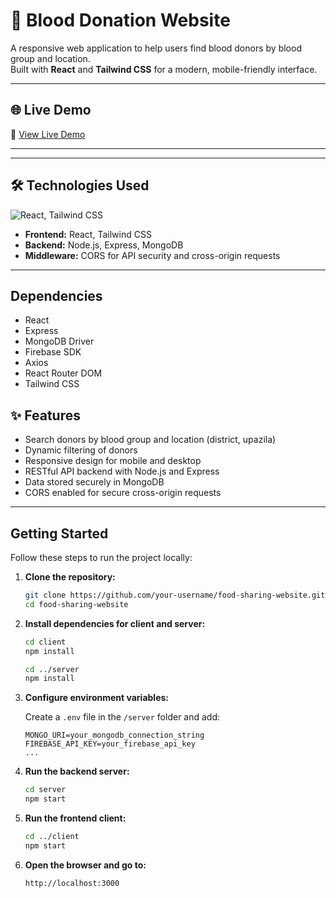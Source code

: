 # 💉 Blood Donation Website

A responsive web application to help users find blood donors by blood group and location.  
Built with **React** and **Tailwind CSS** for a modern, mobile-friendly interface.

---

## 🌐 Live Demo
🔗 [View Live Demo](https://pulse-link-5be7a.web.app)

---


---

## 🛠 Technologies Used

<p>
  <img src="https://skillicons.dev/icons?i=react,tailwind" alt="React, Tailwind CSS" />
</p>

- **Frontend:** React, Tailwind CSS  
- **Backend:** Node.js, Express, MongoDB  
- **Middleware:** CORS for API security and cross-origin requests  
---

## Dependencies
- React 
- Express 
- MongoDB Driver  
- Firebase SDK  
- Axios  
- React Router DOM  
- Tailwind CSS  

## ✨ Features

- Search donors by blood group and location (district, upazila)  
- Dynamic filtering of donors  
- Responsive design for mobile and desktop  
- RESTful API backend with Node.js and Express  
- Data stored securely in MongoDB  
- CORS enabled for secure cross-origin requests  
---

## Getting Started

Follow these steps to run the project locally:

1. **Clone the repository:**
    ```bash
    git clone https://github.com/your-username/food-sharing-website.git
    cd food-sharing-website
    ```

2. **Install dependencies for client and server:**
    ```bash
    cd client
    npm install

    cd ../server
    npm install
    ```

3. **Configure environment variables:**

    Create a `.env` file in the `/server` folder and add:
    ```
    MONGO_URI=your_mongodb_connection_string
    FIREBASE_API_KEY=your_firebase_api_key
    ...
    ```

4. **Run the backend server:**
    ```bash
    cd server
    npm start
    ```

5. **Run the frontend client:**
    ```bash
    cd ../client
    npm start
    ```

6. **Open the browser and go to:**
    ```
    http://localhost:3000
    ```
